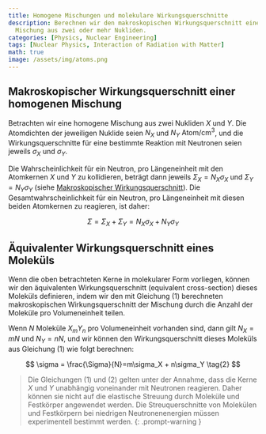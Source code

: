 ```yaml
---
title: Homogene Mischungen und molekulare Wirkungsquerschnitte
description: Berechnen wir den makroskopischen Wirkungsquerschnitt einer homogenen
  Mischung aus zwei oder mehr Nukliden.
categories: [Physics, Nuclear Engineering]
tags: [Nuclear Physics, Interaction of Radiation with Matter]
math: true
image: /assets/img/atoms.png
---
```

## Makroskopischer Wirkungsquerschnitt einer homogenen Mischung
Betrachten wir eine homogene Mischung aus zwei Nukliden $X$ und $Y$. Die Atomdichten der jeweiligen Nuklide seien $N_X$ und $N_Y$ $\text{Atom/cm}^3$, und die Wirkungsquerschnitte für eine bestimmte Reaktion mit Neutronen seien jeweils $\sigma_X$ und $\sigma_Y$. 

Die Wahrscheinlichkeit für ein Neutron, pro Längeneinheit mit den Atomkernen $X$ und $Y$ zu kollidieren, beträgt dann jeweils $\Sigma_X=N_X\sigma_X$ und $\Sigma_Y=N_Y\sigma_Y$ (siehe [Makroskopischer Wirkungsquerschnitt](/posts/Neutron-Interactions-and-Cross-sections/#makroskopischer-wirkungsquerschnitt-macroscopic-cross-section)). Die Gesamtwahrscheinlichkeit für ein Neutron, pro Längeneinheit mit diesen beiden Atomkernen zu reagieren, ist daher:

$$ \Sigma = \Sigma_X + \Sigma_Y = N_X\sigma_X + N_Y\sigma_Y \tag{1}$$

## Äquivalenter Wirkungsquerschnitt eines Moleküls
Wenn die oben betrachteten Kerne in molekularer Form vorliegen, können wir den äquivalenten Wirkungsquerschnitt (equivalent cross-section) dieses Moleküls definieren, indem wir den mit Gleichung (1) berechneten makroskopischen Wirkungsquerschnitt der Mischung durch die Anzahl der Moleküle pro Volumeneinheit teilen.

Wenn $N$ Moleküle $X_mY_n$ pro Volumeneinheit vorhanden sind, dann gilt $N_X=mN$ und $N_Y=nN$, und wir können den Wirkungsquerschnitt dieses Moleküls aus Gleichung (1) wie folgt berechnen:

$$ \sigma = \frac{\Sigma}{N}=m\sigma_X + n\sigma_Y \tag{2} $$

> Die Gleichungen (1) und (2) gelten unter der Annahme, dass die Kerne $X$ und $Y$ unabhängig voneinander mit Neutronen reagieren. Daher können sie nicht auf die elastische Streuung durch Moleküle und Festkörper angewendet werden.
> Die Streuquerschnitte von Molekülen und Festkörpern bei niedrigen Neutronenenergien müssen experimentell bestimmt werden.
{: .prompt-warning }
